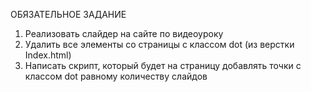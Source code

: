 ОБЯЗАТЕЛЬНОЕ ЗАДАНИЕ
1) Реализовать слайдер на сайте по видеоуроку
2) Удалить все элементы со страницы с классом dot (из верстки Index.html)
3) Написать скрипт, который будет на страницу добавлять точки с классом dot равному количеству слайдов

